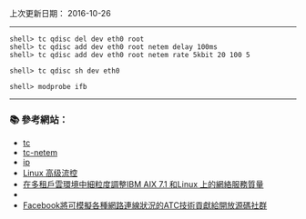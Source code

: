 上次更新日期： 2016-10-26

---

```console
shell> tc qdisc del dev eth0 root
shell> tc qdisc add dev eth0 root netem delay 100ms
shell> tc qdisc add dev eth0 root netem rate 5kbit 20 100 5
```

```console
shell> tc qdisc sh dev eth0
```

```console
shell> modprobe ifb
```

---

### :books: 參考網站：
- [tc](http://manpages.ubuntu.com/manpages/trusty/man8/tc.8.html)
- [tc-netem](http://manpages.ubuntu.com/manpages/trusty/man8/tc-netem.8.html)
- [ip](http://manpages.ubuntu.com/manpages/trusty/man8/ip.8.html)
- [Linux 高级流控](http://www.ibm.com/developerworks/cn/linux/1412_xiehy_tc/)
- [在多租戶雲環境中細粒度調整IBM AIX 7.1 和Linux 上的網絡服務質量](http://www.ibm.com/developerworks/cn/aix/library/au-fine-grain-network/)
- [](https://docs.oracle.com/cd/E24628_01/doc.121/e56523/gre.htm#g1013049)
- [Facebook將可模擬各種網路連線狀況的ATC技術貢獻給開放源碼社群](http://www.ithome.com.tw/news/94765)
